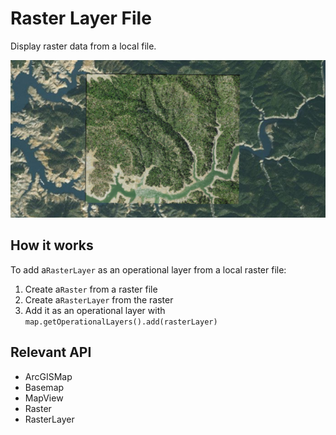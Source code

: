 # Raster Layer File

Display raster data from a local file.

![](RasterLayerFile.png)

## How it works

To add a`RasterLayer` as an operational layer from a local raster file:

  1. Create a`Raster` from a raster file
  2. Create a`RasterLayer` from the raster
  3. Add it as an operational layer with `map.getOperationalLayers().add(rasterLayer)`


## Relevant API


*   ArcGISMap
*   Basemap
*   MapView
*   Raster
*   RasterLayer

